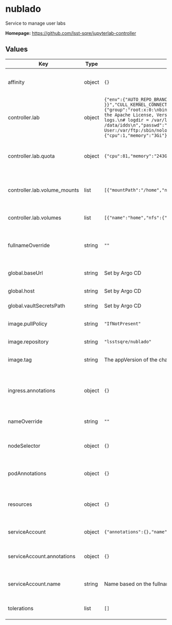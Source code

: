 # nublado

Service to manage user labs

**Homepage:** <https://github.com/lsst-sqre/jupyterlab-controller>

## Values

| Key | Type | Default | Description |
|-----|------|---------|-------------|
| affinity | object | `{}` | Affinity rules for the nublado frontend pod |
| controller.lab | object | `{"env":{"AUTO_REPO_BRANCH":"prod","AUTO_REPO_SPECS":"https://github.com/lsst-sqre/system-test@prod,https://github.com/rubin-dp0/tutorial-notebooks@prod","AUTO_REPO_URLS":"https://github.com/lsst-sqre/system-test,https://github.com/rubin-dp0/tutorial-notebooks","AWS_SHARED_CREDENTIALS_FILE":"/opt/lsst/software/jupyterlab/butler-secret/aws-credentials.ini","BASE_URL":"{{ Values.config.base_url }}","CULL_KERNEL_CONNECTED":"True","CULL_KERNEL_IDLE_TIMEOUT":"432000","CULL_KERNEL_INTERVAL":"300","DAF_BUTLER_REPOSITORY_INDEX":"s3://butler-us-central1-repo-locations/data-repos.yaml","GOOGLE_APPLICATION_CREDENTIALS":"/opt/lsst/software/jupyterlab/butler-secret/butler-gcs-idf-creds.json","NO_ACTIVITY_TIMEOUT":"432000","PGPASSFILE":"/opt/lsst/software/jupyterlab/butler-secret/postgres-credentials.txt","S3_ENDPOINT_URL":"https://storage.googleapis.com"},"files":{"group":"root:x:0:\nbin:x:1:\ndaemon:x:2:\nsys:x:3:\nadm:x:4:\ntty:x:5:\ndisk:x:6:\nlp:x:7:\nmem:x:8:\nkmem:x:9:\nwheel:x:10:\ncdrom:x:11:\nmail:x:12:\nman:x:15:\ndialout:x:18:\nfloppy:x:19:\ngames:x:20:\nutmp:x:22:\ntape:x:33:\nutempter:x:35:\nvideo:x:39:\nftp:x:50:\nlock:x:54:\ntss:x:59:\naudio:x:63:\ndbus:x:81:\nscreen:x:84:\nnobody:x:99:\nusers:x:100:\nsystemd-journal:x:190:\nsystemd-network:x:192:\ncgred:x:997:\nssh_keys:x:998:\ninput:x:999:\n","idds":"# Licensed under the Apache License, Version 2.0 (the \"License\");\n# You may not use this file except in compliance with the License.\n# You may obtain a copy of the License at http://www.apache.org/licenses/LICENSE-2.0\n#\n# Authors:\n# - Wen Guan, <wen.guan@cern.ch>, 2020\n[common]\n# if logdir is configured, idds will write to idds.log in this\n# directory, otherwise to to stdout/stderr.\n# With supervisord, it's good to write to stdout/stderr, then\n# supervisord can manage and rotate logs.\n# logdir = /var/log/idds\nloglevel = INFO\n[rest]\nhost = https://iddsserver.cern.ch:443/idds\n#url_prefix = /idds\n#cacher_dir = /tmp\ncacher_dir = /data/idds\n","passwd":"root:x:0:0:root:/root:/bin/bash\nbin:x:1:1:bin:/bin:/sbin/nologin\ndaemon:x:2:2:daemon:/sbin:/sbin/nologin\nadm:x:3:4:adm:/var/adm:/sbin/nologin\nlp:x:4:7:lp:/var/spool/lpd:/sbin/nologin\nsync:x:5:0:sync:/sbin:/bin/sync\nshutdown:x:6:0:shutdown:/sbin:/sbin/shutdown\nhalt:x:7:0:halt:/sbin:/sbin/halt\nmail:x:8:12:mail:/var/spool/mail:/sbin/nologin\noperator:x:11:0:operator:/root:/sbin/nologin\ngames:x:12:100:games:/usr/games:/sbin/nologin\nftp:x:14:50:FTP User:/var/ftp:/sbin/nologin\ntss:x:59:59:Account used by the trousers package to sandbox the tcsd daemon:/dev/null:/sbin/nologin\ndbus:x:81:81:System message bus:/:/sbin/nologin\nnobody:x:99:99:Nobody:/:/sbin/nologin\nsystemd-network:x:192:192:systemd Network Management:/:/sbin/nologin\nlsst_lcl:x:1000:1000::/home/lsst_lcl:/bin/bash\n"},"quota":{"cpu":81,"memory":"243Gi"},"sizes":{"large":{"cpu":4,"memory":"12Gi"},"medium":{"cpu":2,"memory":"6Gi"},"small":{"cpu":1,"memory":"3Gi"}},"volume_mounts":[{"mountPath":"/home","name":"home"},{"mountPath":"/project","name":"project"},{"mountPath":"/scratch","name":"scratch"}],"volumes":[{"name":"home","nfs":{"path":"/share1/home","server":"10.13.105.122"}},{"name":"project","nfs":{"path":"/share1/project","server":"10.13.105.122"}},{"name":"scratch","nfs":{"path":"/share1/scratch","server":"10.13.105.122"}}]}` | Settings for the JupyterLab controller |
| controller.lab.quota | object | `{"cpu":81,"memory":"243Gi"}` | Maximum CPU/memory resources for user namespace |
| controller.lab.volume_mounts | list | `[{"mountPath":"/home","name":"home"},{"mountPath":"/project","name":"project"},{"mountPath":"/scratch","name":"scratch"}]` | Volume Mounts corresponding to user lab pod Volumes |
| controller.lab.volumes | list | `[{"name":"home","nfs":{"path":"/share1/home","server":"10.13.105.122"}},{"name":"project","nfs":{"path":"/share1/project","server":"10.13.105.122"}},{"name":"scratch","nfs":{"path":"/share1/scratch","server":"10.13.105.122"}}]` | Volumes defined to user lab pods |
| fullnameOverride | string | `""` | Override the full name for resources (includes the release name) |
| global.baseUrl | string | Set by Argo CD | Base URL for the environment |
| global.host | string | Set by Argo CD | Host name for ingress |
| global.vaultSecretsPath | string | Set by Argo CD | Base path for Vault secrets |
| image.pullPolicy | string | `"IfNotPresent"` | Pull policy for the nublado image |
| image.repository | string | `"lsstsqre/nublado"` | nublado image to use |
| image.tag | string | The appVersion of the chart | Tag of nublado image to use |
| ingress.annotations | object | `{}` | Additional annotations to add for endpoints that are authenticated. |
| nameOverride | string | `""` | Override the base name for resources |
| nodeSelector | object | `{}` | Node selector rules for the nublado frontend pod |
| podAnnotations | object | `{}` | Annotations for the nublado frontend pod |
| resources | object | `{}` | Resource limits and requests for the nublado frontend pod |
| serviceAccount | object | `{"annotations":{},"name":""}` | Secret names to use for all Docker pulls |
| serviceAccount.annotations | object | `{}` | Annotations to add to the service account |
| serviceAccount.name | string | Name based on the fullname template | Name of the service account to use |
| tolerations | list | `[]` | Tolerations for the nublado frontend pod |
